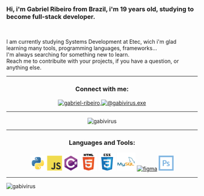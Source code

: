 <head>
    <link rel="preconnect" href="https://fonts.googleapis.com">
    <link rel="preconnect" href="https://fonts.gstatic.com" crossorigin>
    <link href="https://fonts.googleapis.com/css2?family=Rajdhani&display=swap" rel="stylesheet">
</head>
<h3 align="left">Hi, i'm Gabriel Ribeiro from Brazil, i'm 19 years old, studying to become full-stack developer.</h3><br>
<p>
    I am currently studying Systems Development at Etec, wich i'm glad learning many tools, programming languages, frameworks...<br>
    I'm always searching for something new to learn.<br>
    Reach me to contribuite with your projects, if you have a question, or anything else.<br>
</p>

<div class="cotact" >
    <hr>
    <h3 align="center">Connect with me:</h3>
    <p align="center">
        <a href="https://linkedin.com/in/gabriel-ribeiro-a57667213" target="blank">
            <img align="center" src="https://raw.githubusercontent.com/rahuldkjain/github-profile-readme-generator/master/src/images/icons/Social/linked-in-alt.svg" alt="gabriel-ribeiro" height="30" width="40" />
        </a>
<a href="https://instagram.com/@gabivirus.exe" target="blank"><img align="center" src="https://raw.githubusercontent.com/rahuldkjain/github-profile-readme-generator/master/src/images/icons/Social/instagram.svg" alt="@gabivirus.exe" height="30" width="40" />
        </a>
    </p>
</div>


<div class="boards">
    <hr>
  <p align="center"><img align="center" src="https://github-readme-stats.vercel.app/api/top-langs?username=gabivirus&show_icons=true&theme=tokyonight&title_color=f103db&text_color=d897c7&locale=en&layout=compact" alt="gabivirus" /></p>
</div>

<div class="languages">
    <hr>
    <h3 align="center">Languages and Tools:</h3>
    <p align="center">
        <a href="https://www.python.org" target="_blank" rel="noreferrer"> <img src="https://raw.githubusercontent.com/devicons/devicon/master/icons/python/python-original.svg" alt="python" width="40" height="40"/></a>
        <a href="https://developer.mozilla.org/en-US/docs/Web/JavaScript" target="_blank" rel="noreferrer"> <img src="https://raw.githubusercontent.com/devicons/devicon/master/icons/javascript/javascript-original.svg" alt="javascript" width="40" height="40"/></a>
        <a href="https://www.w3schools.com/cs/" target="_blank" rel="noreferrer"> <img src="https://raw.githubusercontent.com/devicons/devicon/master/icons/csharp/csharp-original.svg" alt="csharp" width="40" height="40"/></a>
        <a href="https://www.w3.org/html/" target="_blank" rel="noreferrer"> <img src="https://raw.githubusercontent.com/devicons/devicon/master/icons/html5/html5-original-wordmark.svg" alt="html5" width="45" height="45"/></a>
        <a href="https://www.w3schools.com/css/" target="_blank" rel="noreferrer"> <img src="https://raw.githubusercontent.com/devicons/devicon/master/icons/css3/css3-original-wordmark.svg" alt="css3" width="45" height="45"/></a>
        <!--<a href="https://www.php.net" target="_blank" rel="noreferrer"> <img src="https://raw.githubusercontent.com/devicons/devicon/master/icons/php/php-original.svg" alt="php" width="45" height="45"/></a>-->
        <!--<a href="https://reactjs.org/" target="_blank" rel="noreferrer"> <img src="https://raw.githubusercontent.com/devicons/devicon/master/icons/react/react-original-wordmark.svg" alt="react" width="40" height="40"/></a>-->
        <a href="https://www.mysql.com/" target="_blank" rel="noreferrer"> <img src="https://raw.githubusercontent.com/devicons/devicon/master/icons/mysql/mysql-original-wordmark.svg" alt="mysql" width="48" height="48"/></a>
        <!--<a href="https://www.arduino.cc/" target="_blank" rel="noreferrer"><img src="https://cdn.worldvectorlogo.com/logos/arduino-1.svg" alt="arduino" width="40" height="40"/></a>-->
        <a href="https://www.figma.com/" target="_blank" rel="noreferrer"> <img src="https://www.vectorlogo.zone/logos/figma/figma-icon.svg" alt="figma" width="40" height="40"/></a>
        <a href="https://www.photoshop.com/en" target="_blank" rel="noreferrer"> <img src="https://raw.githubusercontent.com/devicons/devicon/master/icons/photoshop/photoshop-line.svg" alt="photoshop" width="40" height="40"/></a>
    </p>
    <hr>
</div>

<p align="left"> <img src="https://komarev.com/ghpvc/?username=gabivirus&label=Profile%20views&color=0e75b6&style=flat" alt="gabivirus" />
 </p>
